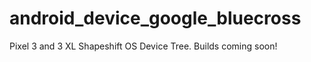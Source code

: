# android_device_google_bluecross
Pixel 3 and 3 XL Shapeshift OS Device Tree. Builds coming soon!


